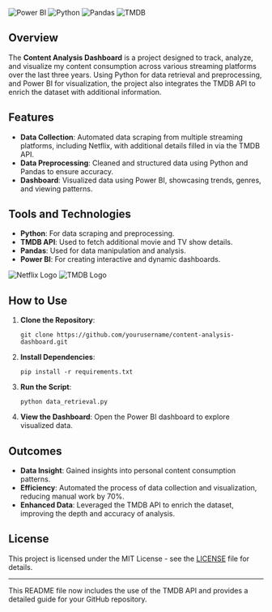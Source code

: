
![Power BI](https://img.shields.io/badge/Power_BI-%23323330.svg?style=for-the-badge&logo=powerbi&logoColor=%23F7DF1E)
![Python](https://img.shields.io/badge/Python-3776AB?style=for-the-badge&logo=python&logoColor=white)
![Pandas](https://img.shields.io/badge/Pandas-%23150458.svg?style=for-the-badge&logo=pandas&logoColor=white)
![TMDB](https://img.shields.io/badge/TMDB-01d277?style=for-the-badge&logo=tmdb&logoColor=white)

## Overview
The **Content Analysis Dashboard** is a project designed to track, analyze, and visualize my content consumption across various streaming platforms over the last three years. Using Python for data retrieval and preprocessing, and Power BI for visualization, the project also integrates the TMDB API to enrich the dataset with additional information.

## Features
- **Data Collection**: Automated data scraping from multiple streaming platforms, including Netflix, with additional details filled in via the TMDB API.
- **Data Preprocessing**: Cleaned and structured data using Python and Pandas to ensure accuracy.
- **Dashboard**: Visualized data using Power BI, showcasing trends, genres, and viewing patterns.

## Tools and Technologies
- **Python**: For data scraping and preprocessing.
- **TMDB API**: Used to fetch additional movie and TV show details.
- **Pandas**: Used for data manipulation and analysis.
- **Power BI**: For creating interactive and dynamic dashboards.


![Netflix Logo](https://upload.wikimedia.org/wikipedia/commons/0/08/Netflix_2015_logo.svg)
![TMDB Logo](https://www.themoviedb.org/assets/2/v4/logos/268x0-powered-by-square-blue-dark-2b4e04b1d262cb992b6650fe3a633145a36c917ff22a35d1db0e46c4c381c21d.png)

## How to Use
1. **Clone the Repository**:
   ```
   git clone https://github.com/yourusername/content-analysis-dashboard.git
   ```
2. **Install Dependencies**:
   ```
   pip install -r requirements.txt
   ```
3. **Run the Script**:
   ```
   python data_retrieval.py
   ```
4. **View the Dashboard**:
   Open the Power BI dashboard to explore visualized data.

## Outcomes
- **Data Insight**: Gained insights into personal content consumption patterns.
- **Efficiency**: Automated the process of data collection and visualization, reducing manual work by 70%.
- **Enhanced Data**: Leveraged the TMDB API to enrich the dataset, improving the depth and accuracy of analysis.

## License
This project is licensed under the MIT License - see the [LICENSE](LICENSE) file for details.

---

This README file now includes the use of the TMDB API and provides a detailed guide for your GitHub repository.